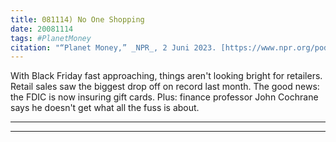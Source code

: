 ```yaml
---
title: 081114) No One Shopping
date: 20081114
tags: #PlanetMoney
citation: "“Planet Money,” _NPR_, 2 Juni 2023. [https://www.npr.org/podcasts/510289/planet-money](https://www.npr.org/podcasts/510289/planet-money) (diakses 4 Juni 2023)."
---
```


With Black Friday fast approaching, things aren't looking bright for retailers. Retail sales saw the biggest drop off on record last month. The good news: the FDIC is now insuring gift cards. Plus: finance professor John Cochrane says he doesn't get what all the fuss is about.

----

----
